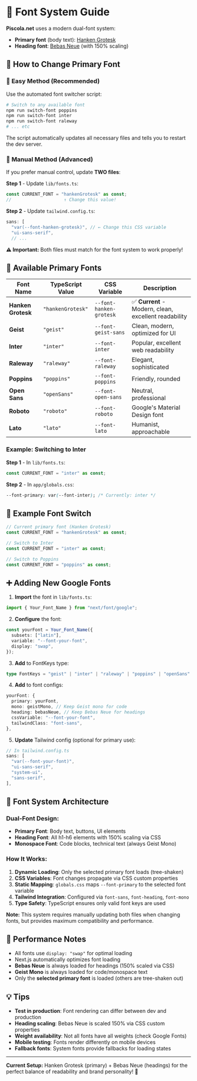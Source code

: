 # 🎨 Font System Guide

**Piscola.net** uses a modern dual-font system:
- **Primary font** (body text): [Hanken Grotesk](https://fonts.google.com/specimen/Hanken+Grotesk)
- **Heading font**: [Bebas Neue](https://fonts.google.com/specimen/Bebas+Neue) (with 150% scaling)

## 🚀 How to Change Primary Font

### 🎯 **Easy Method (Recommended)**

Use the automated font switcher script:

```bash
# Switch to any available font
npm run switch-font poppins
npm run switch-font inter  
npm run switch-font raleway
# ... etc
```

The script automatically updates all necessary files and tells you to restart the dev server.

### 📝 **Manual Method (Advanced)**

If you prefer manual control, update **TWO files**:

**Step 1** - Update `lib/fonts.ts`:
```typescript
const CURRENT_FONT = "hankenGrotesk" as const;
//                    ↑ Change this value!
```

**Step 2** - Update `tailwind.config.ts`:
```typescript
sans: [
  "var(--font-hanken-grotesk)", // ← Change this CSS variable
  "ui-sans-serif",
  // ...
```

**⚠️ Important:** Both files must match for the font system to work properly!

## 📝 Available Primary Fonts

| Font Name | TypeScript Value | CSS Variable | Description |
|-----------|------------------|--------------|-------------|
| **Hanken Grotesk** | `"hankenGrotesk"` | `--font-hanken-grotesk` | ✅ **Current** - Modern, clean, excellent readability |
| **Geist** | `"geist"` | `--font-geist-sans` | Clean, modern, optimized for UI |
| **Inter** | `"inter"` | `--font-inter` | Popular, excellent web readability |
| **Raleway** | `"raleway"` | `--font-raleway` | Elegant, sophisticated |
| **Poppins** | `"poppins"` | `--font-poppins` | Friendly, rounded |
| **Open Sans** | `"openSans"` | `--font-open-sans` | Neutral, professional |
| **Roboto** | `"roboto"` | `--font-roboto` | Google's Material Design font |
| **Lato** | `"lato"` | `--font-lato` | Humanist, approachable |

### Example: Switching to Inter

**Step 1** - In `lib/fonts.ts`:
```typescript
const CURRENT_FONT = "inter" as const;
```

**Step 2** - In `app/globals.css`:
```css
--font-primary: var(--font-inter); /* Currently: inter */
```

## 🔄 Example Font Switch

```typescript
// Current primary font (Hanken Grotesk)
const CURRENT_FONT = "hankenGrotesk" as const;

// Switch to Inter
const CURRENT_FONT = "inter" as const;

// Switch to Poppins  
const CURRENT_FONT = "poppins" as const;
```

## ➕ Adding New Google Fonts

1. **Import** the font in `lib/fonts.ts`:
```typescript
import { Your_Font_Name } from "next/font/google";
```

2. **Configure** the font:
```typescript
const yourFont = Your_Font_Name({
  subsets: ["latin"],
  variable: "--font-your-font",
  display: "swap",
});
```

3. **Add** to FontKeys type:
```typescript
type FontKeys = "geist" | "inter" | "raleway" | "poppins" | "openSans" | "roboto" | "lato" | "hankenGrotesk" | "yourFont";
```

4. **Add** to font configs:
```typescript
yourFont: {
  primary: yourFont,
  mono: geistMono, // Keep Geist mono for code
  heading: bebasNeue, // Keep Bebas Neue for headings
  cssVariable: "--font-your-font",
  tailwindClass: "font-sans",
},
```

5. **Update** Tailwind config (optional for primary use):
```typescript
// In tailwind.config.ts
sans: [
  "var(--font-your-font)",
  "ui-sans-serif",
  "system-ui", 
  "sans-serif",
],
```

## 🎯 Font System Architecture

### **Dual-Font Design:**
- **Primary Font**: Body text, buttons, UI elements
- **Heading Font**: All h1-h6 elements with 150% scaling via CSS
- **Monospace Font**: Code blocks, technical text (always Geist Mono)

### **How It Works:**
1. **Dynamic Loading**: Only the selected primary font loads (tree-shaken)
2. **CSS Variables**: Font changes propagate via CSS custom properties
3. **Static Mapping**: `globals.css` maps `--font-primary` to the selected font variable
4. **Tailwind Integration**: Configured via `font-sans`, `font-heading`, `font-mono`
5. **Type Safety**: TypeScript ensures only valid font keys are used

**Note:** This system requires manually updating both files when changing fonts, but provides maximum compatibility and performance.

## 🎯 Performance Notes

- All fonts use `display: "swap"` for optimal loading
- Next.js automatically optimizes font loading
- **Bebas Neue** is always loaded for headings (150% scaled via CSS)
- **Geist Mono** is always loaded for code/monospace text
- Only the **selected primary font** is loaded (others are tree-shaken out)

## 💡 Tips

- **Test in production**: Font rendering can differ between dev and production
- **Heading scaling**: Bebas Neue is scaled 150% via CSS custom properties
- **Weight availability**: Not all fonts have all weights (check Google Fonts)
- **Mobile testing**: Fonts render differently on mobile devices
- **Fallback fonts**: System fonts provide fallbacks for loading states

---

**Current Setup:** Hanken Grotesk (primary) + Bebas Neue (headings) for the perfect balance of readability and brand personality! 🎨
